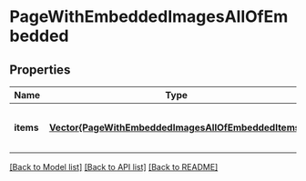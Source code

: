 # PageWithEmbeddedImagesAllOfEmbedded


## Properties
Name | Type | Description | Notes
------------ | ------------- | ------------- | -------------
**items** | [**Vector{PageWithEmbeddedImagesAllOfEmbeddedItems}**](PageWithEmbeddedImagesAllOfEmbeddedItems.md) |  | [optional] [default to nothing]


[[Back to Model list]](../README.md#models) [[Back to API list]](../README.md#api-endpoints) [[Back to README]](../README.md)


